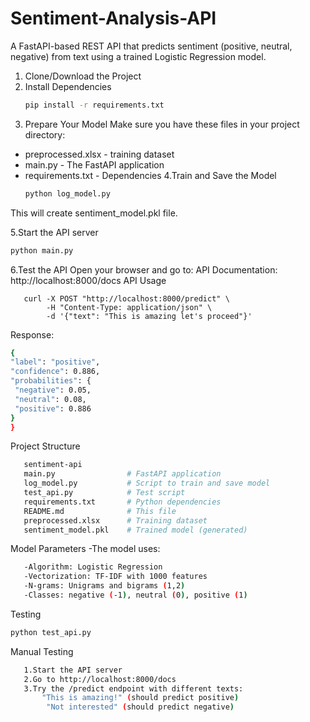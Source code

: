 # Sentiment-Analysis-API
A FastAPI-based REST API that predicts sentiment (positive, neutral, negative) from text using a trained Logistic Regression model.


1. Clone/Download the Project
2. Install Dependencies
   ```bash
   pip install -r requirements.txt
5. Prepare Your Model
    Make sure you have these files in your project directory:

  * preprocessed.xlsx -  training dataset
  * main.py - The FastAPI application
  *  requirements.txt - Dependencies
4.Train and Save the Model
     ```bash
     python log_model.py
This will create sentiment_model.pkl file.

5.Start the API server
  ```bash
python main.py
```
 
6.Test the API
   Open your browser and go to:
   API Documentation: http://localhost:8000/docs
   API Usage 
   
       curl -X POST "http://localhost:8000/predict" \
            -H "Content-Type: application/json" \
            -d '{"text": "This is amazing let's proceed"}'
   Response:
   ```bash
   {
  "label": "positive",
  "confidence": 0.886,
  "probabilities": {
    "negative": 0.05,
    "neutral": 0.08,
    "positive": 0.886
  }
}
```

 Project Structure
```bash
   sentiment-api
   main.py                # FastAPI application
   log_model.py           # Script to train and save model
   test_api.py            # Test script
   requirements.txt       # Python dependencies
   README.md              # This file
   preprocessed.xlsx      # Training dataset
   sentiment_model.pkl    # Trained model (generated)
```

Model Parameters
-The model uses:
```bash
   -Algorithm: Logistic Regression
   -Vectorization: TF-IDF with 1000 features
   -N-grams: Unigrams and bigrams (1,2)
   -Classes: negative (-1), neutral (0), positive (1)
```

Testing
  ``` bash
python test_api.py
```

   Manual Testing
```bash
   1.Start the API server
   2.Go to http://localhost:8000/docs
   3.Try the /predict endpoint with different texts:
       "This is amazing!" (should predict positive)
        "Not interested" (should predict negative)

```

      

       

  

